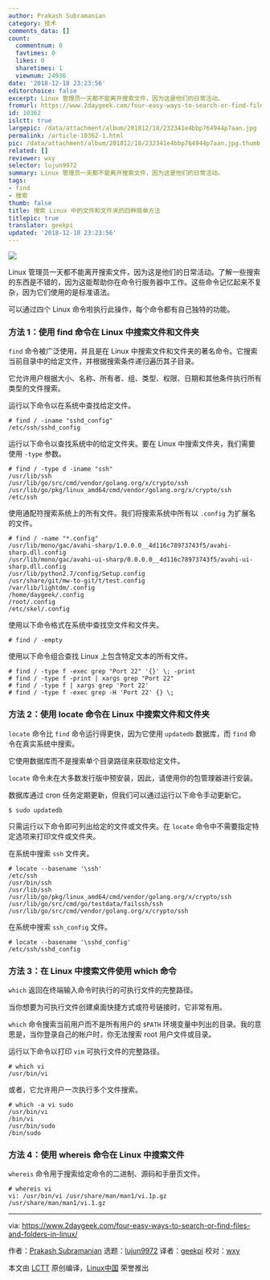 ```yaml
---
author: Prakash Subramanian
category: 技术
comments_data: []
count:
  commentnum: 0
  favtimes: 0
  likes: 0
  sharetimes: 1
  viewnum: 24936
date: '2018-12-18 23:23:56'
editorchoice: false
excerpt: Linux 管理员一天都不能离开搜索文件，因为这是他们的日常活动。
fromurl: https://www.2daygeek.com/four-easy-ways-to-search-or-find-files-and-folders-in-linux/
id: 10362
islctt: true
largepic: /data/attachment/album/201812/18/232341e4bbp764944p7aan.jpg
permalink: /article-10362-1.html
pic: /data/attachment/album/201812/18/232341e4bbp764944p7aan.jpg.thumb.jpg
related: []
reviewer: wxy
selector: lujun9972
summary: Linux 管理员一天都不能离开搜索文件，因为这是他们的日常活动。
tags:
- find
- 搜索
thumb: false
title: 搜索 Linux 中的文件和文件夹的四种简单方法
titlepic: true
translator: geekpi
updated: '2018-12-18 23:23:56'
---
```


![](/data/attachment/album/201812/18/232341e4bbp764944p7aan.jpg)


Linux 管理员一天都不能离开搜索文件，因为这是他们的日常活动。了解一些搜索的东西是不错的，因为这能帮助你在命令行服务器中工作。这些命令记忆起来不复杂，因为它们使用的是标准语法。


可以通过四个 Linux 命令啦执行此操作，每个命令都有自己独特的功能。


### 方法 1：使用 find 命令在 Linux 中搜索文件和文件夹


`find` 命令被广泛使用，并且是在 Linux 中搜索文件和文件夹的著名命令。它搜索当前目录中的给定文件，并根据搜索条件递归遍历其子目录。


它允许用户根据大小、名称、所有者、组、类型、权限、日期和其他条件执行所有类型的文件搜索。


运行以下命令以在系统中查找给定文件。



```
# find / -iname "sshd_config"
/etc/ssh/sshd_config
```

运行以下命令以查找系统中的给定文件夹。要在 Linux 中搜索文件夹，我们需要使用 `-type` 参数。



```
# find / -type d -iname "ssh"
/usr/lib/ssh
/usr/lib/go/src/cmd/vendor/golang.org/x/crypto/ssh
/usr/lib/go/pkg/linux_amd64/cmd/vendor/golang.org/x/crypto/ssh
/etc/ssh
```

使用通配符搜索系统上的所有文件。我们将搜索系统中所有以 `.config` 为扩展名的文件。



```
# find / -name "*.config"
/usr/lib/mono/gac/avahi-sharp/1.0.0.0__4d116c78973743f5/avahi-sharp.dll.config
/usr/lib/mono/gac/avahi-ui-sharp/0.0.0.0__4d116c78973743f5/avahi-ui-sharp.dll.config
/usr/lib/python2.7/config/Setup.config
/usr/share/git/mw-to-git/t/test.config
/var/lib/lightdm/.config
/home/daygeek/.config
/root/.config
/etc/skel/.config
```

使用以下命令格式在系统中查找空文件和文件夹。



```
# find / -empty
```

使用以下命令组合查找 Linux 上包含特定文本的所有文件。



```
# find / -type f -exec grep "Port 22" '{}' \; -print
# find / -type f -print | xargs grep "Port 22"
# find / -type f | xargs grep 'Port 22'
# find / -type f -exec grep -H 'Port 22' {} \;
```

### 方法 2：使用 locate 命令在 Linux 中搜索文件和文件夹


`locate` 命令比 `find` 命令运行得更快，因为它使用 `updatedb` 数据库，而 `find` 命令在真实系统中搜索。


它使用数据库而不是搜索单个目录路径来获取给定文件。


`locate` 命令未在大多数发行版中预安装，因此，请使用你的包管理器进行安装。


数据库通过 cron 任务定期更新，但我们可以通过运行以下命令手动更新它。



```
$ sudo updatedb
```

只需运行以下命令即可列出给定的文件或文件夹。在 `locate` 命令中不需要指定特定选项来打印文件或文件夹。


在系统中搜索 `ssh` 文件夹。



```
# locate --basename '\ssh'
/etc/ssh
/usr/bin/ssh
/usr/lib/ssh
/usr/lib/go/pkg/linux_amd64/cmd/vendor/golang.org/x/crypto/ssh
/usr/lib/go/src/cmd/go/testdata/failssh/ssh
/usr/lib/go/src/cmd/vendor/golang.org/x/crypto/ssh
```

在系统中搜索 `ssh_config` 文件。



```
# locate --basename '\sshd_config'
/etc/ssh/sshd_config
```

### 方法 3：在 Linux 中搜索文件使用 which 命令


`which` 返回在终端输入命令时执行的可执行文件的完整路径。


当你想要为可执行文件创建桌面快捷方式或符号链接时，它非常有用。


`which` 命令搜索当前用户而不是所有用户的 `$PATH` 环境变量中列出的目录。我的意思是，当你登录自己的帐户时，你无法搜索 root 用户文件或目录。


运行以下命令以打印 `vim` 可执行文件的完整路径。



```
# which vi
/usr/bin/vi
```

或者，它允许用户一次执行多个文件搜索。



```
# which -a vi sudo
/usr/bin/vi
/bin/vi
/usr/bin/sudo
/bin/sudo
```

### 方法 4：使用 whereis 命令在 Linux 中搜索文件


`whereis` 命令用于搜索给定命令的二进制、源码和手册页文件。



```
# whereis vi
vi: /usr/bin/vi /usr/share/man/man1/vi.1p.gz /usr/share/man/man1/vi.1.gz
```



---


via: <https://www.2daygeek.com/four-easy-ways-to-search-or-find-files-and-folders-in-linux/>


作者：[Prakash Subramanian](https://www.2daygeek.com/author/prakash/) 选题：[lujun9972](https://github.com/lujun9972) 译者：[geekpi](https://github.com/geekpi) 校对：[wxy](https://github.com/wxy)


本文由 [LCTT](https://github.com/LCTT/TranslateProject) 原创编译，[Linux中国](https://linux.cn/) 荣誉推出